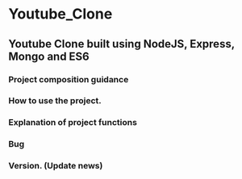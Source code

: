 Youtube_Clone
==============
Youtube Clone built using NodeJS, Express, Mongo and ES6
----------------------------------------------------------

### Project composition guidance

### How to use the project.

### Explanation of project functions

### Bug

### Version. (Update news)

